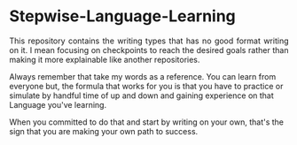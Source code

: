 # Stepwise-Language-Learning

<p align="justify">
This repository contains the writing types that has no good format writing on it. I mean
focusing on checkpoints to reach the desired goals rather than making it more
explainable like another repositories.

Always remember that take my words as a reference. You can learn from everyone but,
the formula that works for you is that you have to practice or simulate 
by handful time of up and down and gaining experience on that Language you've learning.

When you committed to do that and start by writing on your own, that's the sign
that you are making your own path to success.
</p>